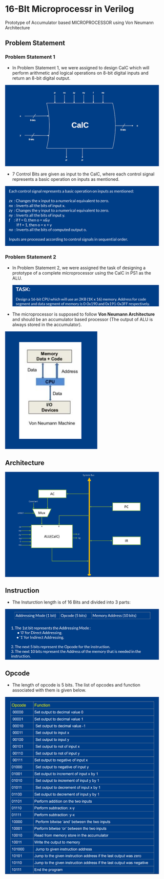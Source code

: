 # 16-BIt Microprocessr in Verilog

Prototype of Accumulator based MICROPROCESSOR using Von Neumann Architecture

## Problem Statement
### Problem Statement 1
- In Problem Statement 1, we were assigned to design CalC which will perform arithmetic and logical operations on 8-bit digital inputs and return an 8-bit digital output.

![CalC](https://github.com/Fangzzxx/ICHIP-PS2/blob/main/Images/1.png)

- 7 Control Bits are given as input to the CalC, where each control signal represents a basic operation on inputs as mentioned.

![Control Bits](https://github.com/Fangzzxx/ICHIP-PS2/blob/main/Images/2.png)

### Problem Statement 2
- In Problem Statement 2, we were assigned the task of designing a prototype of a complete microprocessor using the CalC in PS1 as the ALU.

  ![Task](https://github.com/Fangzzxx/ICHIP-PS2/blob/main/Images/4.png)

- The microprocessor is supposed to follow **Von Neumann Architecture** and should be an accumulator based processor (The output of ALU is always stored in the accumulator).

![Von Neumann Architecture](https://github.com/Fangzzxx/ICHIP-PS2/blob/main/Images/3.png)


## Architecture

![Image](https://github.com/Fangzzxx/ICHIP-PS2/blob/main/Images/5.png)

## Instruction
- The Insturction length is of 16 Bits and divided into 3 parts:

![Instuction](https://github.com/Fangzzxx/ICHIP-PS2/blob/main/Images/6.png)

## Opcode
- The length of opcode is 5 bits. The list of opcodes and function associated with them is given below.

![Opcode](https://github.com/Fangzzxx/ICHIP-PS2/blob/main/Images/7.png)
